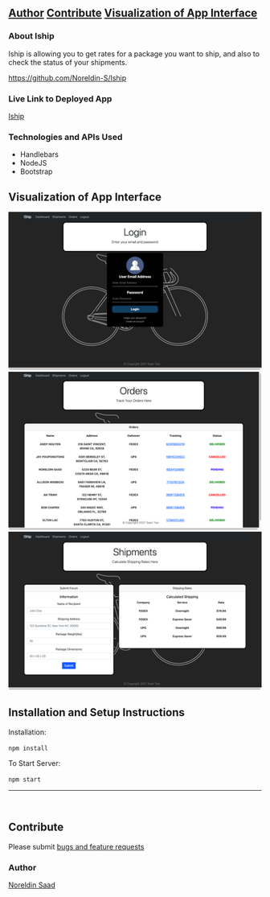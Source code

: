 [Author](#author)
[Contribute](#contribute)
[Visualization of App Interface](#visualization-of-app-interface)
---

### About Iship

Iship is allowing you to get rates for a package you want to ship, and also to check the status of your shipments.

https://github.com/Noreldin-S/Iship

### Live Link to Deployed App

[Iship](https://we-ship.herokuapp.com/login)

### Technologies and APIs Used

- Handlebars
- NodeJS
- Bootstrap


## Visualization of App Interface

![Login](./public/images/Login.png)
<br />
![Orders](./public/images/Orders.png)
<br />
![Shipments](./public/images/Shipments.png)

## Installation and Setup Instructions

Installation:

`npm install`  

To Start Server:

`npm start`  


---
​

## Contribute

Please submit [bugs and feature requests](https://github.com/Noreldin-S/Iship/issues)



### Author

[Noreldin Saad](https://github.com/Noreldin-S/)

